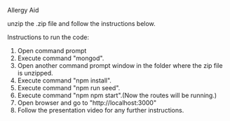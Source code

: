 Allergy Aid

unzip the .zip file and follow the instructions below.

Instructions to run the code:
1. Open command prompt
2. Execute command "mongod".
3. Open another command prompt window in the folder where the zip file is unzipped.
4. Execute command "npm install".
5. Execute command "npm run seed".
6. Execute command "npm npm start".(Now the routes will be running.)
7. Open browser and go to "http://localhost:3000"
8. Follow the presentation video for any further instructions.
